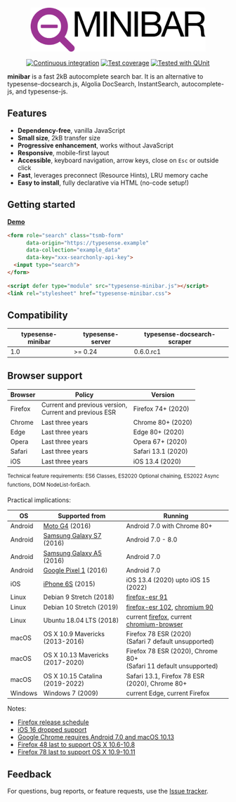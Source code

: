 <p align="center"><img src="/assets/logo-text.svg" height="100" alt="minibar"></p>

<div align="center">

[![Continuous integration](https://github.com/Krinkle/typesense-minibar/actions/workflows/CI.yaml/badge.svg)](https://github.com/Krinkle/typesense-minibar/actions/workflows/CI.yaml?query=event%3Apush+branch%3Amain)
[![Test coverage](https://img.shields.io/badge/coverage-88%25-brightgreen.svg)](https://krinkle.github.io/typesense-minibar/coverage/)
[![Tested with QUnit](https://img.shields.io/badge/tested_with-qunit-9c3493.svg)](https://qunitjs.com/)

</div>

**minibar** is a fast 2kB autocomplete search bar. It is an alternative to typesense-docsearch.js, Algolia DocSearch, InstantSearch, autocomplete-js, and typesense-js.

## Features

* **Dependency-free**, vanilla JavaScript
* **Small size**, 2kB transfer size
* **Progressive enhancement**, works without JavaScript
* **Responsive**, mobile-first layout
* **Accessible**, keyboard navigation, arrow keys, close on `Esc` or outside click
* **Fast**, leverages preconnect (Resource Hints), LRU memory cache
* **Easy to install**, fully declarative via HTML (no-code setup!)

## Getting started

**[Demo](https://krinkle.github.io/typesense-minibar/demo/)**

```html
<form role="search" class="tsmb-form"
      data-origin="https://typesense.example"
      data-collection="example_data"
      data-key="xxx-searchonly-api-key">
  <input type="search">
</form>
```

```html
<script defer type="module" src="typesense-minibar.js"></script>
<link rel="stylesheet" href="typesense-minibar.css">
```

## Compatibility

| typesense-minibar | typesense-server | typesense-docsearch-scraper
|--|--|--
| 1.0 | >= 0.24 | 0.6.0.rc1 <!-- adds "group_by=url_without_anchor" -->

## Browser support

| Browser | Policy | Version
|--|--|--
| Firefox | Current and previous version,<br>Current and previous ESR | Firefox 74+ (2020)
| Chrome | Last three years | Chrome 80+ (2020)
| Edge | Last three years | Edge 80+ (2020)
| Opera | Last three years | Opera 67+ (2020)
| Safari | Last three years | Safari 13.1 (2020)
| iOS | Last three years | iOS 13.4 (2020)

<sup>Technical feature requirements: ES6 Classes, ES2020 Optional chaining, ES2022 Async functions, DOM NodeList-forEach.</sup>

Practical implications:

| OS | Supported from | Running
|--|--|--
| Android | [Moto G4](https://en.wikipedia.org/wiki/Moto_G4) (2016) | Android 7.0 with Chrome 80+
| Android | [Samsung Galaxy S7](https://en.wikipedia.org/wiki/Samsung_Galaxy_S7) (2016) | Android 7.0 - 8.0
| Android | [Samsung Galaxy A5](https://en.wikipedia.org/wiki/Samsung_Galaxy_A5_(2016)) (2016) | Android 7.0
| Android | [Google Pixel 1](https://en.wikipedia.org/wiki/Pixel_(1st_generation)) (2016) | Android 7.0
| iOS | [iPhone 6S](https://en.wikipedia.org/wiki/IPhone_6S) (2015) | iOS 13.4 (2020) upto iOS 15 (2022)
| Linux | Debian 9 Stretch (2018) | [firefox-esr 91](https://packages.debian.org/oldoldstable/firefox-esr)
| Linux | Debian 10 Stretch (2019) | [firefox-esr 102](https://packages.debian.org/oldstable/firefox-esr), [chromium 90](https://packages.debian.org/oldstable/chromium)
| Linux | Ubuntu 18.04 LTS (2018) | current [firefox](https://packages.ubuntu.com/bionic/firefox), current [chromium-browser](https://packages.ubuntu.com/bionic/chromium-browser)
| macOS | OS X 10.9 Mavericks (2013-2016) | Firefox 78 ESR (2020)<br>(Safari 7 default unsupported)
| macOS | OS X 10.13 Mavericks (2017-2020) | Firefox 78 ESR (2020), Chrome 80+<br>(Safari 11 default unsupported)
| macOS | OS X 10.15 Catalina (2019-2022) | Safari 13.1, Firefox 78 ESR (2020), Chrome 80+
| Windows | Windows 7 (2009) | current Edge, current Firefox

Notes:
* [Firefox release schedule](https://whattrainisitnow.com/calendar/)
* [iOS 16 dropped support](https://en.wikipedia.org/wiki/IOS_16#Supported_devices)
* [Google Chrome requires Android 7.0 and macOS 10.13](https://support.google.com/chrome/a/answer/7100626?hl=en)
* [Firefox 48 last to support OS X 10.6-10.8](https://www.mozilla.org/en-US/firefox/48.0/releasenotes/)
* [Firefox 78 last to support OS X 10.9-10.11](https://www.mozilla.org/en-US/firefox/78.0/releasenotes/)

## Feedback

For questions, bug reports, or feature requests, use the [Issue tracker](https://github.com/Krinkle/typesense-minibar/issues).
